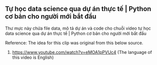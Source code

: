 
## Tự học data science qua dự án thực tế | Python cơ bản cho người mới bắt đầu

Thư mực này chứa file data, mô tả dự án và code cho chuỗi video tự học data science qua dự án thực tế | Python cơ bản cho người mới bắt đầu

Reference: The idea for this clip was original from this below source.
1. https://www.youtube.com/watch?v=eMOA1pPVUc4 (The language of this video is English)
